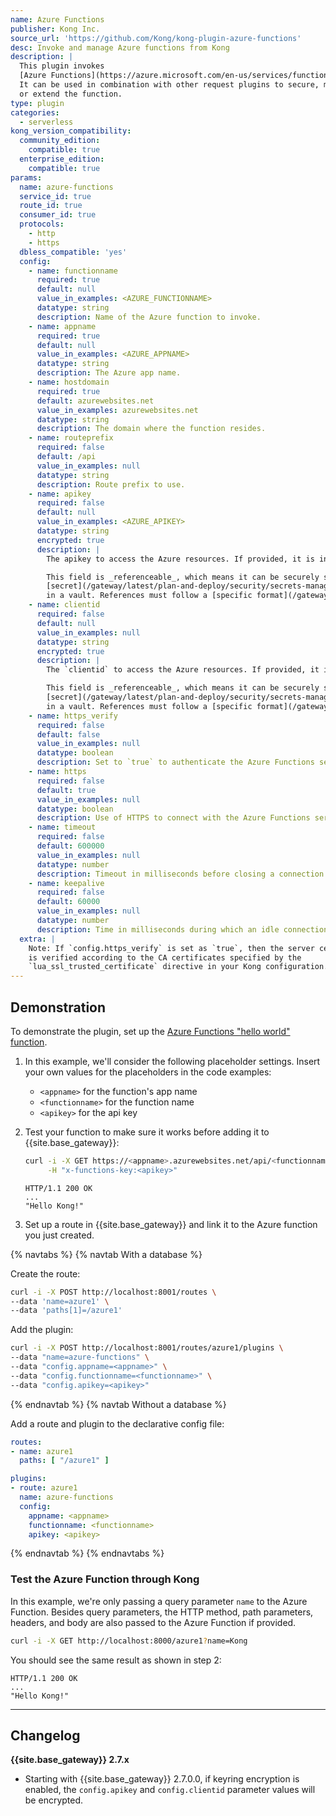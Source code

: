 ```yaml
---
name: Azure Functions
publisher: Kong Inc.
source_url: 'https://github.com/Kong/kong-plugin-azure-functions'
desc: Invoke and manage Azure functions from Kong
description: |
  This plugin invokes
  [Azure Functions](https://azure.microsoft.com/en-us/services/functions/).
  It can be used in combination with other request plugins to secure, manage,
  or extend the function.
type: plugin
categories:
  - serverless
kong_version_compatibility:
  community_edition:
    compatible: true
  enterprise_edition:
    compatible: true
params:
  name: azure-functions
  service_id: true
  route_id: true
  consumer_id: true
  protocols:
    - http
    - https
  dbless_compatible: 'yes'
  config:
    - name: functionname
      required: true
      default: null
      value_in_examples: <AZURE_FUNCTIONNAME>
      datatype: string
      description: Name of the Azure function to invoke.
    - name: appname
      required: true
      default: null
      value_in_examples: <AZURE_APPNAME>
      datatype: string
      description: The Azure app name.
    - name: hostdomain
      required: true
      default: azurewebsites.net
      value_in_examples: azurewebsites.net
      datatype: string
      description: The domain where the function resides.
    - name: routeprefix
      required: false
      default: /api
      value_in_examples: null
      datatype: string
      description: Route prefix to use.
    - name: apikey
      required: false
      default: null
      value_in_examples: <AZURE_APIKEY>
      datatype: string
      encrypted: true
      description: |
        The apikey to access the Azure resources. If provided, it is injected as the `x-functions-key` header.

        This field is _referenceable_, which means it can be securely stored as a
        [secret](/gateway/latest/plan-and-deploy/security/secrets-management/getting-started)
        in a vault. References must follow a [specific format](/gateway/latest/plan-and-deploy/security/secrets-management/reference-format).
    - name: clientid
      required: false
      default: null
      value_in_examples: null
      datatype: string
      encrypted: true
      description: |
        The `clientid` to access the Azure resources. If provided, it is injected as the `x-functions-clientid` header.

        This field is _referenceable_, which means it can be securely stored as a
        [secret](/gateway/latest/plan-and-deploy/security/secrets-management/getting-started)
        in a vault. References must follow a [specific format](/gateway/latest/plan-and-deploy/security/secrets-management/reference-format).
    - name: https_verify
      required: false
      default: false
      value_in_examples: null
      datatype: boolean
      description: Set to `true` to authenticate the Azure Functions server.
    - name: https
      required: false
      default: true
      value_in_examples: null
      datatype: boolean
      description: Use of HTTPS to connect with the Azure Functions server.
    - name: timeout
      required: false
      default: 600000
      value_in_examples: null
      datatype: number
      description: Timeout in milliseconds before closing a connection to the Azure Functions server.
    - name: keepalive
      required: false
      default: 60000
      value_in_examples: null
      datatype: number
      description: Time in milliseconds during which an idle connection to the Azure Functions server lives before being closed.
  extra: |
    Note: If `config.https_verify` is set as `true`, then the server certificate
    is verified according to the CA certificates specified by the
    `lua_ssl_trusted_certificate` directive in your Kong configuration.
---
```


## Demonstration

To demonstrate the plugin, set up the [Azure Functions "hello world" function](https://docs.microsoft.com/en-us/azure/azure-functions/functions-create-first-azure-function).

1. In this example, we'll consider the following placeholder settings. Insert your own values
    for the placeholders in the code examples:

    - `<appname>` for the function's app name
    - `<functionname>` for the function name
    - `<apikey>` for the api key

2. Test your function to make sure it works before adding it to {{site.base_gateway}}:

    ```bash
    curl -i -X GET https://<appname>.azurewebsites.net/api/<functionname>?name=Kong \
         -H "x-functions-key:<apikey>"
    ```

    ```
    HTTP/1.1 200 OK
    ...
    "Hello Kong!"
    ```

3. Set up a route in {{site.base_gateway}} and link it to the Azure function you just created.

{% navtabs %}
{% navtab With a database %}

Create the route:

```bash
curl -i -X POST http://localhost:8001/routes \
--data 'name=azure1' \
--data 'paths[1]=/azure1'
```

Add the plugin:

```bash
curl -i -X POST http://localhost:8001/routes/azure1/plugins \
--data "name=azure-functions" \
--data "config.appname=<appname>" \
--data "config.functionname=<functionname>" \
--data "config.apikey=<apikey>"
```

{% endnavtab %}
{% navtab Without a database %}

Add a route and plugin to the declarative config file:

``` yaml
routes:
- name: azure1
  paths: [ "/azure1" ]

plugins:
- route: azure1
  name: azure-functions
  config:
    appname: <appname>
    functionname: <functionname>
    apikey: <apikey>
```
{% endnavtab %}
{% endnavtabs %}


### Test the Azure Function through Kong

In this example, we're only passing a query parameter `name` to the Azure
Function. Besides query parameters, the HTTP method, path parameters,
headers, and body are also passed to the Azure Function if provided.

```bash
curl -i -X GET http://localhost:8000/azure1?name=Kong
```

You should see the same result as shown in step 2:

```
HTTP/1.1 200 OK
...
"Hello Kong!"
```

---

## Changelog

**{{site.base_gateway}} 2.7.x**

* Starting with {{site.base_gateway}} 2.7.0.0, if keyring encryption is enabled,
 the `config.apikey` and `config.clientid` parameter values will be encrypted.
